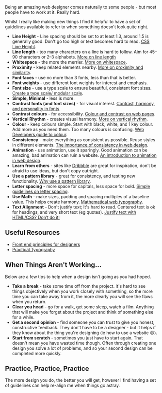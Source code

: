 <p class="intro">Being an amazing web designer comes naturally to some people - but most people have to work at it. Really hard.</p>

Whilst I really like making new things I find it helpful to have a set of guidelines available to refer to when something doesn't look quite right.

* **Line Height** - Line spacing should be set to at least 1.3, around 1.5 is generally good. Don't go too high or text becomes hard to read. [CSS Line Height](https://mrmrs.io/writing/2015/06/07/line-height/).
* **Line length** - too many characters on a line is hard to follow. Aim for 45–90 characters or 2–3 alphabets. [More on line length](https://typographyforlawyers.com/line-length.html)
* **Whitespace** - the more the merrier. [More on whitespace](https://www.seguetech.com/blog/2013/03/20/why-whitespace-important-web-design).
* **Proximity** - keep related elements nearby. [More on proximity and similarity](https://www.smashingmagazine.com/2016/05/improve-your-designs-with-principles-similarity-proximity-part-1/).
* **Font faces** - use no more than 3 fonts, less than that is better.
* **Font weights** - use different font weights for interest and emphasis.
* **Font size** - use a type scale to ensure beautiful, consistent font sizes. [Create a type scale/ modular scale](https://www.modularscale.com/).
* **Simple, Minimal** - less is more.
* **Contrast fonts (and font sizes)** - for visual interest. [Contrast, harmony, and personality in fonts](https://casselbear.com/contrast-harmony-personality-pairing-fonts/).
* **Contrast colours** - for accessibility. [Colour and contrast on web pages](https://accessibility.psu.edu/color/contrasthtml/).
* **Vertical Rhythm** - creates visual harmony. [More on vertical rhythm](https://zellwk.com/blog/why-vertical-rhythms/).
* **Colour** - keep colours simple. Start with black, white, and 1 key colour. Add more as you need them. Too many colours is confusing. [Web Developers guide to colour](https://www.smashingmagazine.com/2016/04/web-developer-guide-color/).
* **Consistency** - make everything as consistent as possible. Reuse styles in different elements. [The importance of consistency in web design](https://www.uxpassion.com/blog/the-importance-of-visual-consistency-in-ui-design/).
* **Animation** - use animation, use it sparingly. Good animation can be amazing, bad animation can ruin a website. [An introduction to animation in web design](https://designshack.net/articles/graphics/an-introduction-to-animation-in-web-design/).
* **Learn from others** - sites like [Dribbble](https://dribbble.com/BinaryMoon) are great for inspiration, don't be afraid to use ideas, but don't copy outright.
* **Use a pattern library** - great for consistency, and testing new functionality. [Why use a pattern library](https://boagworld.com/design/pattern-library/).
* **Letter spacing** - more space for capitals, less space for bold. [Simple guidelines on letter spacing](https://johndjameson.com/blog/guidelines-for-letterspacing-type/).
* **Use Math** - make sizes, padding and spacing multiples of a baseline value. This helps create harmony. [Mathematical web typography](https://jxnblk.com/writing/posts/mathematical-web-typography/).
* **Text Alignment** - Don't justify text; It's hard to read. Centered text is ok for headings, and very short text (eg quotes). [Justify text with HTML/CSS? Don’t do it!](https://designforhackers.com/blog/justify-text-html-css/)


## Useful Resources

* [Front end principles for designers](https://jonyablonski.com/2015/front-end-principles-for-designers/)
* [Practical Typography](https://practicaltypography.com/)

## When Things Aren't Working...

Below are a few tips to help when a design isn't going as you had hoped.

* **Take a break** - take some time off from the project. It's hard to see things objectively when you work closely with something, so the more time you can take away from it, the more clearly you will see the flaws when you return.
* **Clear you head** - go for a walk, get some sleep, watch a film. Anything that will make you forget about the project and think of something else for a while.
* **Get a second opinion** - find someone you can trust to give you honest, constructive feedback. They don't have to be a designer - but it helps if they know about the thing you're designing (ie how to use a website 😄).
* **Start from scratch** - sometimes you just have to start again. That doesn't mean you have wasted time though. Often through creating one design you solve a lot of problems, and so your second design can be completed more quickly.

## Practice, Practice, Practice

The more design you do, the better you will get, however I find having a set of guidelines can help re-align me when things go astray.
